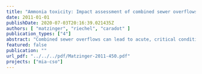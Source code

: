 ```yaml
---
title: "Ammonia toxicity: Impact assessment of combined sewer overflows on the River Spree in Berlin"
date: 2011-01-01
publishDate: 2020-07-03T20:16:39.021435Z
authors: [ "matzinger", "riechel", "caradot" ]
publication_types: ["4"]
abstract: "Combined sewer overflows can lead to acute, critical conditions for aquatic organisms in receiving surface waters (Borchardt et al. 2007; FWR 1998; Harremoes et al. 1996; Krejci et al. 2004; Lammersen 1997). Based on the river type of the River Spree, CSO impacts of possible concern were identified to be high ammonia (NH3) and low dissolved oxygen concentrations (DO) (Senatsverwaltung für Stadtentwicklung 2001; Leszinski et al. 2007). For DO, existing continuous measurements from the River Spree from 2000 to 2007 were assessed in detail in the KWB report by Riechel (2009). However, Riechel (2009) neglected NH3 toxicity assessment, since no continuous NH3 measurements were available. The present report aims at filling this gap by estimating the potential for toxic NH3 concentrations in the River Spree with recent data. Based on stormwater impact guidelines for ammonia, critical total ammonium concentrations ([NH4,tot] = [NH4+] + [NH3]) were calculated and compared to continuous NH4,tot measurements in the Berlin River Spree. NH4,tot was measured i) at a heavily CSO impacted river stretch (year 2011) and ii) at a monitoring station several kilometres downstream of the combined sewer area (years 2010 and 2011). The analysis led to the following results: (i) Two years of continuous NH4,tot measurements showed clear increases in NH4,tot due to CSO but no occurrence of critical toxicity levels for cyprinid fish, according to Lammersen (1997) (ii) Maximal observed concentration of ~1.3 mg-N-NH4,tot l-1 was ~5 times smaller than the lowest existing threshold, which would need to be exceeded for 24 h to be considered as critical. The observed maximal concentration peak had a duration of only 3 h. The threshold, corresponding to the 3 h-duration would be even ~8 times higher than the observed ~1.3 mg-N-NH4,tot l-1. (iii) Ammonia toxicity would only be possible if maximal NH4,tot occurred during highest sensitivity of the river due to very high pH > 9. However, it was observed that pH drops significantly during CSO impacts due to low pH in rain water, which makes pH > 9 during CSO very unlikely. Given the results, the risk for ammonia toxicity due to CSO is judged as very low, particularly in comparison with regular problematic DO conditions after CSO events in summer."
featured: false
publication: ""
url_pdf: "../../../pdf/Matzinger-2011-450.pdf"
projects: ["mia-cso"]
---
```



